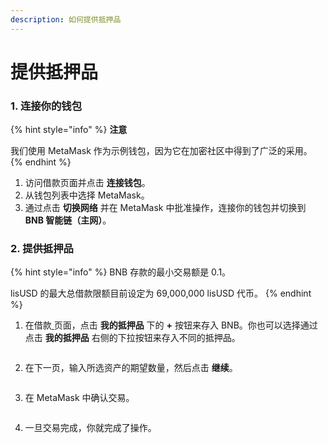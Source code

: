 ```yaml
---
description: 如何提供抵押品
---
```


# 提供抵押品

### 1. 连接你的钱包[​](https://helio.money/docs/get-started/provide-bnb#1-connect-your-wallet) <a href="#id-1-connect-your-wallet" id="id-1-connect-your-wallet"></a>

{% hint style="info" %}
**注意**

我们使用 MetaMask 作为示例钱包，因为它在加密社区中得到了广泛的采用。
{% endhint %}

1. 访问借款页面并点击 **连接钱包**。
2. 从钱包列表中选择 MetaMask。
3. 通过点击 **切换网络** 并在 MetaMask 中批准操作，连接你的钱包并切换到 **BNB 智能链（主网）**。

### 2. 提供抵押品[​](https://helio.money/docs/get-started/provide-bnb#2-provide-bnb-collateral) <a href="#id-2-provide-bnb-collateral" id="id-2-provide-bnb-collateral"></a>

{% hint style="info" %}
BNB 存款的最小交易额是 0.1。

lisUSD 的最大总借款限额目前设定为 69,000,000 lisUSD 代币。
{% endhint %}

1. 在借款[ ](https://helio.money/app/loans/)页面，点击 **我的抵押品** 下的 **+** 按钮来存入 BNB。你也可以选择通过点击 **我的抵押品** 右侧的下拉按钮来存入不同的抵押品。&#x20;

<figure><img src="https://docs.bsc.lista.org/~gitbook/image?url=https%3A%2F%2F1284749027-files.gitbook.io%2F%7E%2Ffiles%2Fv0%2Fb%2Fgitbook-x-prod.appspot.com%2Fo%2Fspaces%252FeuAQJMk753IWaCTi0zzi%252Fuploads%252FCWCGLkGqr2dwa2hnRiRc%252Fimage.png%3Falt%3Dmedia%26token%3Dc1aa3faf-8991-41db-b5ca-3cc4d4ff84e8&#x26;width=768&#x26;dpr=4&#x26;quality=100&#x26;sign=d1f74a4b&#x26;sv=1" alt=""><figcaption></figcaption></figure>

2. 在下一页，输入所选资产的期望数量，然后点击 **继续**。

<figure><img src="https://docs.bsc.lista.org/~gitbook/image?url=https%3A%2F%2F1284749027-files.gitbook.io%2F%7E%2Ffiles%2Fv0%2Fb%2Fgitbook-x-prod.appspot.com%2Fo%2Fspaces%252FeuAQJMk753IWaCTi0zzi%252Fuploads%252FOfflsnW2krfzLSraZzD6%252Fimage.png%3Falt%3Dmedia%26token%3D3b741c00-ccb5-4967-9f81-dc54a5d42f8c&#x26;width=768&#x26;dpr=4&#x26;quality=100&#x26;sign=859c9e1f&#x26;sv=1" alt=""><figcaption></figcaption></figure>

3. 在 MetaMask 中确认交易。

<figure><img src="https://docs.bsc.lista.org/~gitbook/image?url=https%3A%2F%2F1284749027-files.gitbook.io%2F%7E%2Ffiles%2Fv0%2Fb%2Fgitbook-x-prod.appspot.com%2Fo%2Fspaces%252FeuAQJMk753IWaCTi0zzi%252Fuploads%252FnFK5RKwNZLwBZPyflzVH%252FMetaMask1.png%3Falt%3Dmedia%26token%3Dbc35c421-3e4d-43eb-82c8-3d7a7f7a55b8&#x26;width=768&#x26;dpr=4&#x26;quality=100&#x26;sign=e974844c&#x26;sv=1" alt=""><figcaption></figcaption></figure>

4. 一旦交易完成，你就完成了操作。